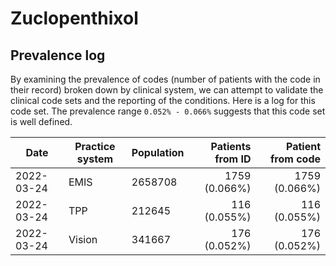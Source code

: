 # Zuclopenthixol

## Prevalence log

By examining the prevalence of codes (number of patients with the code in their record) broken down by clinical system, we can attempt to validate the clinical code sets and the reporting of the conditions. Here is a log for this code set. The prevalence range `0.052% - 0.066%` suggests that this code set is well defined.

| Date       | Practice system | Population | Patients from ID | Patient from code |
| ---------- | --------------- | ---------- | ---------------: | ----------------: |
| 2022-03-24 | EMIS            | 2658708    |    1759 (0.066%) |     1759 (0.066%) |
| 2022-03-24 | TPP             | 212645     |     116 (0.055%) |      116 (0.055%) |
| 2022-03-24 | Vision          | 341667     |     176 (0.052%) |      176 (0.052%) |
